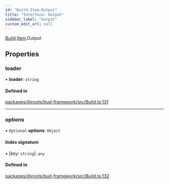 ```yaml
---
id: "Build.Item.Output"
title: "Interface: Output"
sidebar_label: "Output"
custom_edit_url: null
---
```


[Build](../modules/Build.md).[Item](../modules/Build.Item.md).Output

## Properties

### loader

• **loader**: `string`

#### Defined in

[packages/@roots/bud-framework/src/Build.ts:131](https://github.com/roots/bud/blob/017bef370/packages/@roots/bud-framework/src/Build.ts#L131)

___

### options

• `Optional` **options**: `Object`

#### Index signature

▪ [key: `string`]: `any`

#### Defined in

[packages/@roots/bud-framework/src/Build.ts:132](https://github.com/roots/bud/blob/017bef370/packages/@roots/bud-framework/src/Build.ts#L132)
